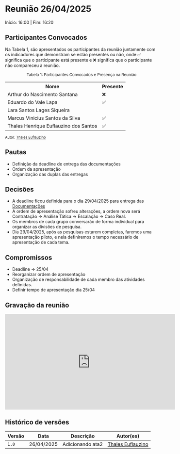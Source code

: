 # Reunião 26/04/2025

Início: 16:00 | Fim: 16:20
<!-- Este é um arquivo base, para criar uma ata, basta copiá-lo e preencher os dados da reunião -->

## Participantes Convocados

<!-- Colocar um ✅ se o participante estiver presente ou um ❌ caso negativo -->
Na Tabela 1, são apresentados os participantes da reunião juntamente com os indicadores que demonstram se estão presentes ou não, onde ✅ significa que o participante está presente e ❌ significa que o participante não compareceu à reunião.

<center>

<font size="2">Tabela 1: Participantes Convocados e Presença na Reunião</font>

<table align="center">
  <tr>
    <th>Nome</th><th>Presente</th>
  </tr>
  <tr><td>Arthur do Nascimento Santana</td><td>❌</td></tr>
  <tr><td>Eduardo do Vale Lapa</td><td>✅</td></tr>
  <tr><td>Lara Santos Lages Siqueira</td><td❌</td></tr>
  <tr><td>Marcus Vinicius Santos da Silva</td><td>✅</td></tr>
  <tr><td>Thales Henrique Euflauzino dos Santos</td><td>✅</td></tr>
</table>
</center>

<small> Autor: [Thales Euflauzino](https://github.com/thaleseuflauzino) </small>

## Pautas

<!-- pautas discutidas na reunião -->

- Definição da deadline de entrega das documentações
- Ordem da apresentação
- Organização das duplas das entregas

## Decisões

<!-- decisões feitas pela equipe -->

- A deadline ficou definida para o dia 29/04/2025 para entrega das [Documentações](../dados-escalacao-jogadores.md)
- A ordem de apresentação sofreu alterações, a ordem nova será Contratação -> Análise Tática -> Escalação -> Caso Real.
- Os membros de cada grupo conversarão de forma individual para organizar as divisões de pesquisa.
- Dia 29/04/2025, após as pesquisas estarem completas, faremos uma apresentação piloto, e nela definiremos o tempo necessário de apresentação de cada tema.

## Compromissos

<!-- compromissos que foram definidos para os integrantes, a data de entrega e os revisores, para facilitar o trabalho, pode pedir
para o chat GPT formar a tabela em HTML -->

- Deadline -> 25/04
- Reorganizar ordem de apresentação
- Organização de responsabilidade de cada membro das atividades definidas.
- Definir tempo de apresentação dia 25/04

## Gravação da reunião

 <iframe width="560" height="315" src="https://www.youtube.com/embed/3toGgYD5T-U" title="YouTube video player" frameborder="0" allow="accelerometer; autoplay; clipboard-write; encrypted-media; gyroscope; picture-in-picture" allowfullscreen></iframe>

## Histórico de versões

| Versão | Data | Descrição | Autor(es) |
| ------ | ---- | --------- | --------- |
|`1.0`|26/04/2025| Adicionando ata2 | [Thales Euflauzino](https://github.com/thaleseuflauzino) |
